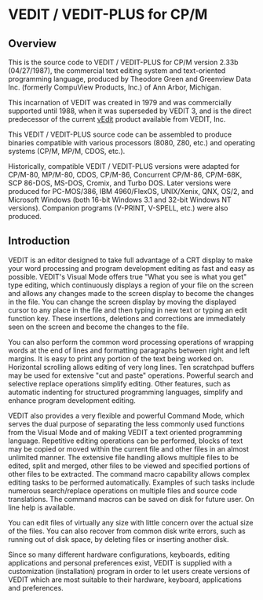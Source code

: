 # VEDIT / VEDIT-PLUS for CP/M

## Overview

This is the source code to VEDIT / VEDIT-PLUS for CP/M version 2.33b
(04/27/1987), the commercial text editing system and text-oriented
programming language, produced by Theodore Green and Greenview Data
Inc. (formerly CompuView Products, Inc.) of Ann Arbor, Michigan.

This incarnation of VEDIT was created in 1979 and was commercially
supported until 1988, when it was superseded by VEDIT 3, and is the
direct predecessor of the current [vEdit](https://www.vedit.com/)
product available from VEDIT, Inc.

This VEDIT / VEDIT-PLUS source code can be assembled to produce binaries
compatible with various processors (8080, Z80, etc.) and operating systems
(CP/M, MP/M, CDOS, etc.).

Historically, compatible VEDIT / VEDIT-PLUS versions were adapted for
CP/M-80, MP/M-80, CDOS, CP/M-86, Concurrent CP/M-86, CP/M-68K, SCP 86-DOS,
MS-DOS, Cromix, and Turbo DOS.  Later versions were produced for PC-MOS/386,
IBM 4960/FlexOS, UNIX/Xenix, QNX, OS/2, and Microsoft Windows (both 16-bit
Windows 3.1 and 32-bit Windows NT versions).  Companion programs (V-PRINT,
V-SPELL, etc.) were also produced.

## Introduction

VEDIT is an editor designed to take full advantage of a CRT display to
make your word processing and program development editing as fast and
easy as possible.  VEDIT's Visual Mode offers true "What you see is what
you get" type editing, which continuously displays a region of your file
on the screen and allows any changes made to the screen display to become
the changes in the file.  You can change the screen display by moving the
displayed cursor to any place in the file and then typing in new text or
typing an edit function key.  These insertions, deletions and corrections
are immediately seen on the screen and become the changes to the file.

You can also perform the common word processing operations of wrapping
words at the end of lines and formatting paragraphs between right and
left margins.  It is easy to print any portion of the text being worked
on. Horizontal scrolling allows editing of very long lines.  Ten
scratchpad buffers may be used for extensive "cut and paste" operations.
Powerful search and selective replace operations simplify editing.
Other features, such as automatic indenting for structured programming
languages, simplify and enhance program development editing.

VEDIT also provides a very flexible and powerful Command Mode, which
serves the dual purpose of separating the less commonly used functions
from the Visual Mode and of making VEDIT a text oriented programming
language.  Repetitive editing operations can be performed, blocks of
text may be copied or moved within the current file and other files in
an almost unlimited manner.  The extensive file handling allows multiple
files to be edited, split and merged, other files to be viewed and
specified portions of other files to be extracted.  The command macro
capability allows complex editing tasks to be performed automatically.
Examples of such tasks include numerous search/replace operations on
multiple files and source code translations.  The command macros can be
saved on disk for future user.  On line help is available.

You can edit files of virtually any size with little concern over the
actual size of the files.  You can also recover from common disk write
errors, such as running out of disk space, by deleting files or inserting
another disk.

Since so many different hardware configurations, keyboards, editing
applications and personal preferences exist, VEDIT is supplied with a
customization (installation) program in order to let users create
versions of VEDIT which are most suitable to their hardware, keyboard,
applications and preferences.
